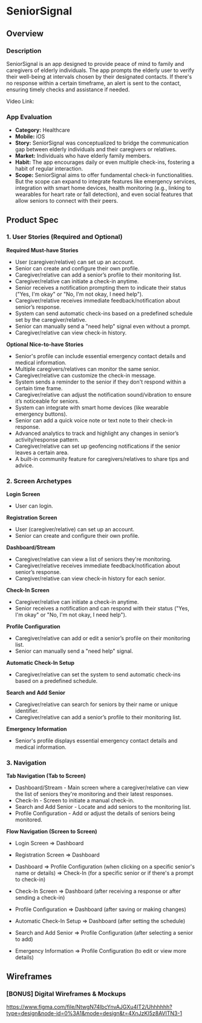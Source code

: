 # SeniorSignal

## Overview

### Description

SeniorSignal is an app designed to provide peace of mind to family and caregivers of elderly individuals. The app prompts the elderly user to verify their well-being at intervals chosen by their designated contacts. If there's no response within a certain timeframe, an alert is sent to the contact, ensuring timely checks and assistance if needed.

Video Link: 

### App Evaluation

- **Category:** Healthcare
- **Mobile:** iOS
- **Story:** SeniorSignal was conceptualized to bridge the communication gap between elderly individuals and their caregivers or relatives. 
- **Market:** Individuals who have elderly family members.
- **Habit:** The app encourages daily or even multiple check-ins, fostering a habit of regular interaction.
- **Scope:**  SeniorSignal aims to offer fundamental check-in functionalities. But the scope can expand to integrate features like emergency services, integration with smart home devices, health monitoring (e.g., linking to wearables for heart rate or fall detection), and even social features that allow seniors to connect with their peers. 

## Product Spec

### 1. User Stories (Required and Optional)

**Required Must-have Stories**

* User (caregiver/relative) can set up an account.
* Senior can create and configure their own profile.
* Caregiver/relative can add a senior’s profile to their monitoring list.
* Caregiver/relative can initiate a check-in anytime.
* Senior receives a notification prompting them to indicate their status ("Yes, I'm okay" or "No, I'm not okay, I need help").
* Caregiver/relative receives immediate feedback/notification about senior’s response.
* System can send automatic check-ins based on a predefined schedule set by the caregiver/relative.
* Senior can manually send a "need help" signal even without a prompt.
* Caregiver/relative can view check-in history.

**Optional Nice-to-have Stories**

* Senior's profile can include essential emergency contact details and medical information.
* Multiple caregivers/relatives can monitor the same senior.
* Caregiver/relative can customize the check-in message.
* System sends a reminder to the senior if they don't respond within a certain time frame.
* Caregiver/relative can adjust the notification sound/vibration to ensure it’s noticeable for seniors.
* System can integrate with smart home devices (like wearable emergency buttons).
* Senior can add a quick voice note or text note to their check-in response.
* Advanced analytics to track and highlight any changes in senior’s activity/response pattern.
* Caregiver/relative can set up geofencing notifications if the senior leaves a certain area.
* A built-in community feature for caregivers/relatives to share tips and advice.

### 2. Screen Archetypes

**Login Screen**

* User can login.

**Registration Screen**

* User (caregiver/relative) can set up an account.
* Senior can create and configure their own profile.

**Dashboard/Stream**

* Caregiver/relative can view a list of seniors they're monitoring.
* Caregiver/relative receives immediate feedback/notification about senior’s response.
* Caregiver/relative can view check-in history for each senior.

**Check-In Screen**

* Caregiver/relative can initiate a check-in anytime.
* Senior receives a notification and can respond with their status ("Yes, I'm okay" or "No, I'm not okay, I need help").

**Profile Configuration**

* Caregiver/relative can add or edit a senior’s profile on their monitoring list.
* Senior can manually send a "need help" signal.

**Automatic Check-In Setup**

* Caregiver/relative can set the system to send automatic check-ins based on a predefined schedule.

**Search and Add Senior**

* Caregiver/relative can search for seniors by their name or unique identifier.
* Caregiver/relative can add a senior’s profile to their monitoring list.

**Emergency Information**

* Senior's profile displays essential emergency contact details and medical information.

### 3. Navigation

**Tab Navigation (Tab to Screen)**

* Dashboard/Stream - Main screen where a caregiver/relative can view the list of seniors they're monitoring and their latest responses.
* Check-In - Screen to initiate a manual check-in.
* Search and Add Senior - Locate and add seniors to the monitoring list.
* Profile Configuration - Add or adjust the details of seniors being monitored.


**Flow Navigation (Screen to Screen)**

* Login Screen
=> Dashboard
* Registration Screen
=> Dashboard

* Dashboard
=> Profile Configuration (when clicking on a specific senior's name or details)
=> Check-In (for a specific senior or if there's a prompt to check-in)

* Check-In Screen
=> Dashboard (after receiving a response or after sending a check-in)

* Profile Configuration
=> Dashboard (after saving or making changes)

* Automatic Check-In Setup 
=> Dashboard (after setting the schedule)

* Search and Add Senior
=> Profile Configuration (after selecting a senior to add)

* Emergency Information 
=> Profile Configuration (to edit or view more details)

## Wireframes

### [BONUS] Digital Wireframes & Mockups

https://www.figma.com/file/NtwgN74IbcYnvAJGXu4IT2/Uhhhhhh?type=design&node-id=0%3A1&mode=design&t=4XnJzKI5z8AVlTN3-1
